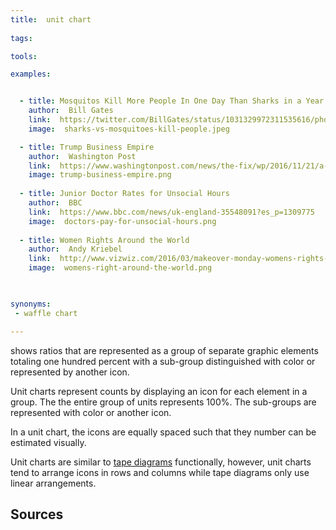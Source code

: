 ```yaml
---
title:  unit chart
  
tags:

tools:

examples:


  - title: Mosquitos Kill More People In One Day Than Sharks in a Year
    author:  Bill Gates
    link:  https://twitter.com/BillGates/status/1031329972311535616/photo/1
    image:  sharks-vs-mosquitoes-kill-people.jpeg

  - title: Trump Business Empire
    author:  Washington Post
    link:  https://www.washingtonpost.com/news/the-fix/wp/2016/11/21/a-running-list-of-how-donald-trumps-new-position-is-helping-his-business-interests/
    image: trump-business-empire.png
    
  - title: Junior Doctor Rates for Unsocial Hours
    author:  BBC
    link:  https://www.bbc.com/news/uk-england-35548091?es_p=1309775
    image:  doctors-pay-for-unsocial-hours.png
    
  - title: Women Rights Around the World
    author:  Andy Kriebel
    link:  http://www.vizwiz.com/2016/03/makeover-monday-womens-rights-around.html
    image:  womens-right-around-the-world.png
    


synonyms:
 - waffle chart

---
```


shows ratios that are represented as a group of separate graphic elements totaling one hundred percent with a sub-group distinguished with color or represented by another icon.

<!--more-->
Unit charts represent counts by displaying an icon for each element in a group. The the entire group of units represents 100%. The sub-groups are represented with color or another icon.

In a unit chart, the icons are equally spaced such that they number can be estimated visually.

Unit charts are similar to [tape diagrams](/tape-diagram) functionally, however, unit charts tend to arrange icons in rows and columns while tape diagrams only use linear arrangements.

## Sources

